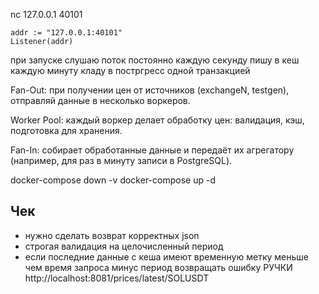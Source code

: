nc 127.0.0.1 40101

	addr := "127.0.0.1:40101"
	Listener(addr)


при запуске слушаю поток постоянно
каждую секунду пишу в кеш
каждую минуту кладу в постргресс одной транзакцией



Fan-Out: при получении цен от источников (exchangeN, testgen), отправляй данные в несколько воркеров.

Worker Pool: каждый воркер делает обработку цен: валидация, кэш, подготовка для хранения.

Fan-In: собирает обработанные данные и передаёт их агрегатору (например, для раз в минуту записи в PostgreSQL).


docker-compose down -v
docker-compose up -d


## Чек
- нужно сделать возврат корректных json
- строгая валидация на целочисленный период
- если последние данные с кеша имеют временную метку меньше чем время запроса минус период возвращать ошибку 
РУЧКИ
http://localhost:8081/prices/latest/SOLUSDT

